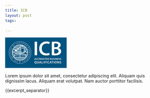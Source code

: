 ```yaml
---
title: ICB
layout: post
tags:

---
```


![alt text](/img/acc/icb-logo.jpg "")

Lorem ipsum dolor sit amet, consectetur adipiscing elit. Aliquam quis dignissim lacus. Aliquam erat volutpat. Nam auctor porttitor facilisis. 

{{excerpt_separator}}
